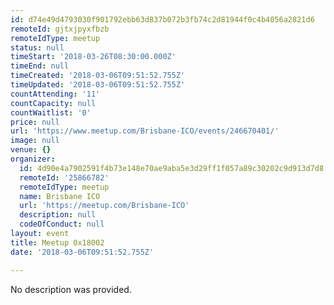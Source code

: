 ```yaml
---
id: d74e49d4793030f901792ebb63d837b072b3fb74c2d81944f0c4b4056a2821d6
remoteId: gjtxjpyxfbzb
remoteIdType: meetup
status: null
timeStart: '2018-03-26T08:30:00.000Z'
timeEnd: null
timeCreated: '2018-03-06T09:51:52.755Z'
timeUpdated: '2018-03-06T09:51:52.755Z'
countAttending: '11'
countCapacity: null
countWaitlist: '0'
price: null
url: 'https://www.meetup.com/Brisbane-ICO/events/246670401/'
image: null
venue: {}
organizer:
  id: 4d90e4a7902591f4b73e148e70ae9aba5e3d29ff1f057a89c30202c9d913d7d8
  remoteId: '25866782'
  remoteIdType: meetup
  name: Brisbane ICO
  url: 'https://meetup.com/Brisbane-ICO'
  description: null
  codeOfConduct: null
layout: event
title: Meetup 0x18002
date: '2018-03-06T09:51:52.755Z'

---
```

No description was provided.
